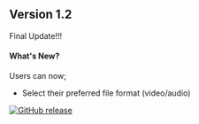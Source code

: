 ## Version 1.2
Final Update!!!
#### What's New? 
Users can now;
* Select their preferred file format (video/audio)

[![GitHub release](https://img.shields.io/github/v/release/AinaEmmanuel/Youtube-Video-Downloader?style=plastic)](https://github.com/AinaEmmanuel/Youtube-Video-Downloader/releases/tag/v1.2)